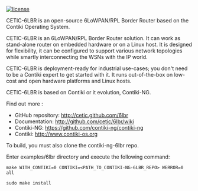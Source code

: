 [![license](https://img.shields.io/badge/license-3--clause%20bsd-brightgreen.svg)](https://github.com/cetic/6lbr/blob/master/LICENSE.md)

CETIC-6LBR is an open-source 6LoWPAN/RPL Border Router based on the Contiki Operating System.

CETIC-6LBR is an 6LoWPAN/RPL Border Router solution.
It can work as stand-alone router on embedded hardware or on a Linux host.
It is designed for flexibility, it can be configured to support various network topologies while smartly interconnecting the WSNs with the IP world.

CETIC-6LBR is deployment-ready for industrial use-cases; you don't need to be a Contiki expert to get started with it.
It runs out-of-the-box on low-cost and open hardware platforms and Linux hosts.

CETIC-6LBR is based on Contiki or it evolution, Contiki-NG.

Find out more :

* GitHub repository: http://cetic.github.com/6lbr
* Documentation: http://github.com/cetic/6lbr/wiki
* Contiki-NG: https://github.com/contiki-ng/contiki-ng
* Contiki: http://www.contiki-os.org

To build, you must also clone the contiki-ng-6lbr repo.

Enter examples/6lbr directory and execute the following command: 

`make WITH_CONTIKI=0 CONTIKI=<PATH_TO_CONTIKI-NG-6LBR_REPO> WERROR=0 all`

`sudo make install`

